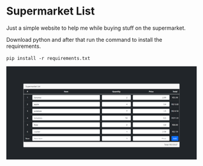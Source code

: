 # Supermarket List
Just a simple website to help me while buying stuff on the supermarket.

Download python and after that run the command to install the requirements.

`pip install -r requirements.txt`
  
![Alt text](image1.png?raw=true "Example")
